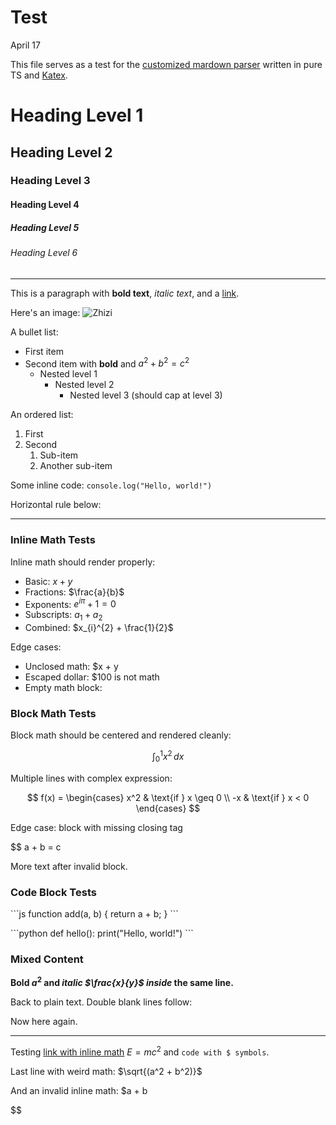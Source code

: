 # Test

April 17

This file serves as a test for the [customized mardown parser](https://github.com/DahaoTang/Blogs/blob/main/lib/markdownParser.ts) written in pure TS and [Katex](https://katex.org/).

# Heading Level 1

## Heading Level 2

### Heading Level 3

#### Heading Level 4

##### Heading Level 5

###### Heading Level 6

---

This is a paragraph with **bold text**, _italic text_, and a [link](https://example.com).

Here's an image:
![Zhizi](./zhizi.png)

A bullet list:

- First item
- Second item with **bold** and $a^2 + b^2 = c^2$
  - Nested level 1
    - Nested level 2
      - Nested level 3 (should cap at level 3)

An ordered list:

1. First
2. Second
   1. Sub-item
   2. Another sub-item

Some inline code: `console.log("Hello, world!")`

Horizontal rule below:

---

### Inline Math Tests

Inline math should render properly:

- Basic: $x + y$
- Fractions: $\frac{a}{b}$
- Exponents: $e^{i\pi} + 1 = 0$
- Subscripts: $a_1 + a_2$
- Combined: $x_{i}^{2} + \frac{1}{2}$

Edge cases:

- Unclosed math: $x + y
- Escaped dollar: \$100 is not math
- Empty math block: $$ $$

### Block Math Tests

Block math should be centered and rendered cleanly:

$$
\int_0^1 x^2 \, dx
$$

Multiple lines with complex expression:

$$
f(x) =
\begin{cases}
  x^2 & \text{if } x \geq 0 \\
  -x & \text{if } x < 0
\end{cases}
$$

Edge case: block with missing closing tag

$$
a + b = c

More text after invalid block.

### Code Block Tests

\`\`\`js
function add(a, b) {
  return a + b;
}
\`\`\`

\`\`\`python
def hello():
    print("Hello, world!")
\`\`\`

### Mixed Content

**Bold $a^2$ and _italic $\frac{x}{y}$ inside_ the same line.**

Back to plain text. Double blank lines follow:


Now here again.

---

Testing [link with inline math](https://math.org) $E=mc^2$ and `code with $ symbols`.

Last line with weird math: $\sqrt{(a^2 + b^2)}$

And an invalid inline math: $a + b


$$
